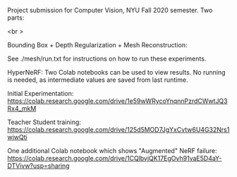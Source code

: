 Project submission for Computer Vision, NYU Fall 2020 semester. Two parts:

<br \>

Bounding Box + Depth Regularization + Mesh Reconstruction:

See ./mesh/run.txt for instructions on how to run these experiments.



HyperNeRF:
Two Colab notebooks can be used to view results. No running is needed, as intermediate values are saved from last runtime.

Initial Experimentation: https://colab.research.google.com/drive/1e59wWRycoYnqnnPzrdCWwtJQ3Rx4_mkM

Teacher Student training: https://colab.research.google.com/drive/125d5MOD7JgYxCvtw6U4G32Nrs1wjwQti

One additional Colab notebook which shows "Augmented" NeRF failure: https://colab.research.google.com/drive/1CQlbvjQK17EgOvh91vaE5D4aY-DTVivw?usp=sharing

